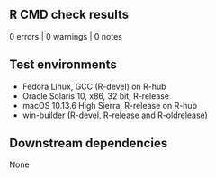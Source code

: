 ## R CMD check results

0 errors | 0 warnings | 0 notes

## Test environments

- Fedora Linux, GCC (R-devel) on R-hub
- Oracle Solaris 10, x86, 32 bit, R-release
- macOS 10.13.6 High Sierra, R-release on R-hub
- win-builder (R-devel, R-release and R-oldrelease)

## Downstream dependencies

None

